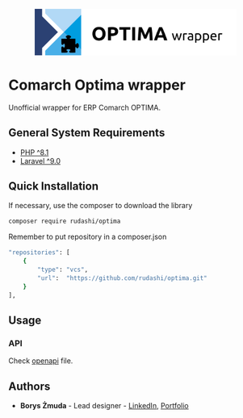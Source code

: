 <p align="center"><img src="./art/logo-mock.svg" width="400" alt=""></p>

Comarch Optima wrapper
================

Unofficial wrapper for ERP Comarch OPTIMA.

## General System Requirements

- [PHP ^8.1](http://php.net/)
- [Laravel ^9.0](https://github.com/laravel/framework)

## Quick Installation

If necessary, use the composer to download the library

```bash
composer require rudashi/optima
```

Remember to put repository in a composer.json

```bash
"repositories": [
    {
        "type": "vcs",
        "url":  "https://github.com/rudashi/optima.git"
    }
],
```

## Usage

### API

Check [openapi](openapi.json) file.

## Authors

* **Borys Żmuda** - Lead designer - [LinkedIn](https://www.linkedin.com/in/boryszmuda/), [Portfolio](https://rudashi.github.io/)
